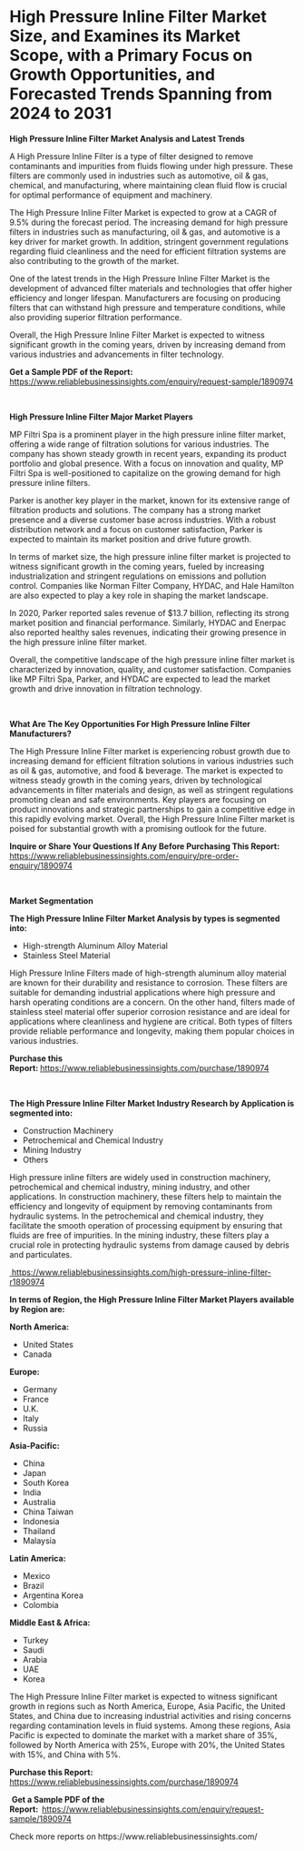 <p><h1>High Pressure Inline Filter Market Size, and Examines its Market Scope, with a Primary Focus on Growth Opportunities, and Forecasted Trends Spanning from 2024 to 2031</h1></p><p><strong>High Pressure Inline Filter Market Analysis and Latest Trends</strong></p>
<p><p>A High Pressure Inline Filter is a type of filter designed to remove contaminants and impurities from fluids flowing under high pressure. These filters are commonly used in industries such as automotive, oil & gas, chemical, and manufacturing, where maintaining clean fluid flow is crucial for optimal performance of equipment and machinery.</p><p>The High Pressure Inline Filter Market is expected to grow at a CAGR of 9.5% during the forecast period. The increasing demand for high pressure filters in industries such as manufacturing, oil & gas, and automotive is a key driver for market growth. In addition, stringent government regulations regarding fluid cleanliness and the need for efficient filtration systems are also contributing to the growth of the market.</p><p>One of the latest trends in the High Pressure Inline Filter Market is the development of advanced filter materials and technologies that offer higher efficiency and longer lifespan. Manufacturers are focusing on producing filters that can withstand high pressure and temperature conditions, while also providing superior filtration performance.</p><p>Overall, the High Pressure Inline Filter Market is expected to witness significant growth in the coming years, driven by increasing demand from various industries and advancements in filter technology.</p></p>
<p><strong>Get a Sample PDF of the Report:&nbsp;</strong> <a href="https://www.reliablebusinessinsights.com/enquiry/request-sample/1890974">https://www.reliablebusinessinsights.com/enquiry/request-sample/1890974</a></p>
<p>&nbsp;</p>
<p><strong>High Pressure Inline Filter Major Market Players</strong></p>
<p><p>MP Filtri Spa is a prominent player in the high pressure inline filter market, offering a wide range of filtration solutions for various industries. The company has shown steady growth in recent years, expanding its product portfolio and global presence. With a focus on innovation and quality, MP Filtri Spa is well-positioned to capitalize on the growing demand for high pressure inline filters.</p><p>Parker is another key player in the market, known for its extensive range of filtration products and solutions. The company has a strong market presence and a diverse customer base across industries. With a robust distribution network and a focus on customer satisfaction, Parker is expected to maintain its market position and drive future growth.</p><p>In terms of market size, the high pressure inline filter market is projected to witness significant growth in the coming years, fueled by increasing industrialization and stringent regulations on emissions and pollution control. Companies like Norman Filter Company, HYDAC, and Hale Hamilton are also expected to play a key role in shaping the market landscape.</p><p>In 2020, Parker reported sales revenue of $13.7 billion, reflecting its strong market position and financial performance. Similarly, HYDAC and Enerpac also reported healthy sales revenues, indicating their growing presence in the high pressure inline filter market.</p><p>Overall, the competitive landscape of the high pressure inline filter market is characterized by innovation, quality, and customer satisfaction. Companies like MP Filtri Spa, Parker, and HYDAC are expected to lead the market growth and drive innovation in filtration technology.</p></p>
<p>&nbsp;</p>
<p><strong>What Are The Key Opportunities For High Pressure Inline Filter Manufacturers?</strong></p>
<p><p>The High Pressure Inline Filter market is experiencing robust growth due to increasing demand for efficient filtration solutions in various industries such as oil & gas, automotive, and food & beverage. The market is expected to witness steady growth in the coming years, driven by technological advancements in filter materials and design, as well as stringent regulations promoting clean and safe environments. Key players are focusing on product innovations and strategic partnerships to gain a competitive edge in this rapidly evolving market. Overall, the High Pressure Inline Filter market is poised for substantial growth with a promising outlook for the future.</p></p>
<p><strong>Inquire or Share Your Questions If Any Before Purchasing This Report:</strong> <a href="https://www.reliablebusinessinsights.com/enquiry/pre-order-enquiry/1890974">https://www.reliablebusinessinsights.com/enquiry/pre-order-enquiry/1890974</a></p>
<p>&nbsp;</p>
<p><strong>Market Segmentation</strong></p>
<p><strong>The High Pressure Inline Filter Market Analysis by types is segmented into:</strong></p>
<p><ul><li>High-strength Aluminum Alloy Material</li><li>Stainless Steel Material</li></ul></p>
<p><p>High Pressure Inline Filters made of high-strength aluminum alloy material are known for their durability and resistance to corrosion. These filters are suitable for demanding industrial applications where high pressure and harsh operating conditions are a concern. On the other hand, filters made of stainless steel material offer superior corrosion resistance and are ideal for applications where cleanliness and hygiene are critical. Both types of filters provide reliable performance and longevity, making them popular choices in various industries.</p></p>
<p><strong>Purchase this Report:&nbsp;</strong><a href="https://www.reliablebusinessinsights.com/purchase/1890974">https://www.reliablebusinessinsights.com/purchase/1890974</a></p>
<p>&nbsp;</p>
<p><strong>The High Pressure Inline Filter Market Industry Research by Application is segmented into:</strong></p>
<p><ul><li>Construction Machinery</li><li>Petrochemical and Chemical Industry</li><li>Mining Industry</li><li>Others</li></ul></p>
<p><p>High pressure inline filters are widely used in construction machinery, petrochemical and chemical industry, mining industry, and other applications. In construction machinery, these filters help to maintain the efficiency and longevity of equipment by removing contaminants from hydraulic systems. In the petrochemical and chemical industry, they facilitate the smooth operation of processing equipment by ensuring that fluids are free of impurities. In the mining industry, these filters play a crucial role in protecting hydraulic systems from damage caused by debris and particulates.</p></p>
<p><a href="https://www.reliablebusinessinsights.com/high-pressure-inline-filter-r1890974">&nbsp;https://www.reliablebusinessinsights.com/high-pressure-inline-filter-r1890974</a></p>
<p><strong>In terms of Region, the High Pressure Inline Filter Market Players available by Region are:</strong></p>
<p>
    <p> <strong> North America: </strong>
        <ul>
            <li>United States</li>
            <li>Canada</li>
        </ul>
        </p> 
    <p> <strong> Europe: </strong>
        <ul>
            <li>Germany</li>
            <li>France</li>
            <li>U.K.</li>
            <li>Italy</li>
            <li>Russia</li>
        </ul>
        </p> 
    <p> <strong> Asia-Pacific: </strong>
        <ul>
            <li>China</li>
            <li>Japan</li>
            <li>South Korea</li>
            <li>India</li>
            <li>Australia</li>
            <li>China Taiwan</li>
            <li>Indonesia</li>
            <li>Thailand</li>
            <li>Malaysia</li>
        </ul>
        </p> 
    <p> <strong> Latin America: </strong>
        <ul>
            <li>Mexico</li>
            <li>Brazil</li>
            <li>Argentina Korea</li>
            <li>Colombia</li>
        </ul>
        </p> 
    <p> <strong> Middle East & Africa: </strong>
        <ul>
            <li>Turkey</li>
            <li>Saudi</li>
            <li>Arabia</li>
            <li>UAE</li>
            <li>Korea</li>
        </ul>
    </p>
    </p>
<p><p>The High Pressure Inline Filter market is expected to witness significant growth in regions such as North America, Europe, Asia Pacific, the United States, and China due to increasing industrial activities and rising concerns regarding contamination levels in fluid systems. Among these regions, Asia Pacific is expected to dominate the market with a market share of 35%, followed by North America with 25%, Europe with 20%, the United States with 15%, and China with 5%.</p></p>
<p><strong>Purchase this Report: </strong><a href="https://www.reliablebusinessinsights.com/purchase/1890974">https://www.reliablebusinessinsights.com/purchase/1890974</a></p>
<p>&nbsp;<strong>Get a Sample PDF of the Report:&nbsp;&nbsp;</strong><a href="https://www.reliablebusinessinsights.com/enquiry/request-sample/1890974">https://www.reliablebusinessinsights.com/enquiry/request-sample/1890974</a></p>
<p><strong></strong></p>
<p>Check more reports on https://www.reliablebusinessinsights.com/</p>
